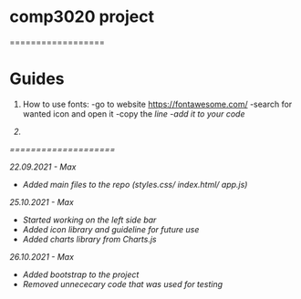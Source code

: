 # comp3020 project
==================

# Guides
1) How to use fonts:
-go to website https://fontawesome.com/
-search for wanted icon and open it
-copy the <i class...> line
-add it to your code

2)
====================


22.09.2021 - Max
- Added main files to the repo (styles.css/ index.html/ app.js)

25.10.2021 - Max
- Started working on the left side bar
- Added icon library and guideline for future use 
- Added charts library from Charts.js

26.10.2021 - Max
- Added bootstrap to the project
- Removed unnececary code that was used for testing 